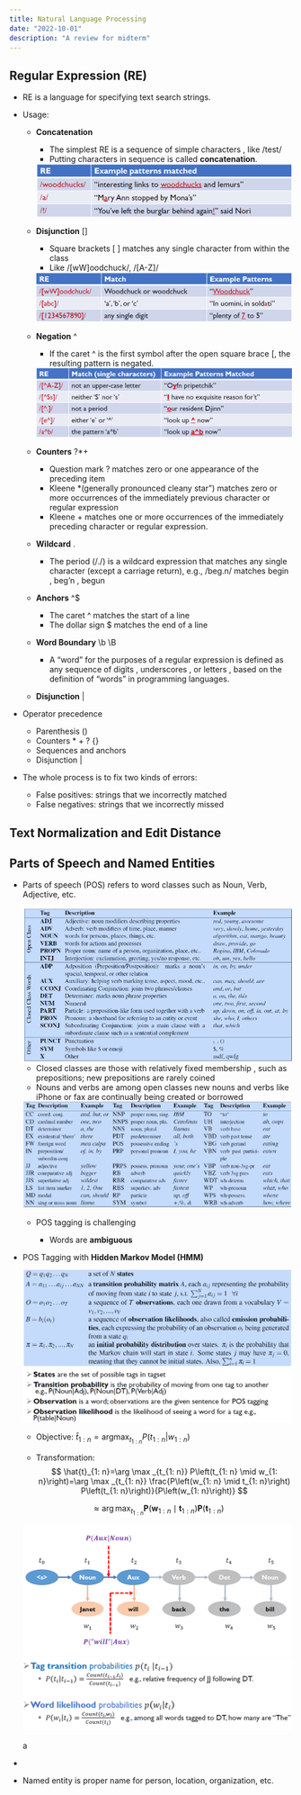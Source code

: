 ```yaml
---
title: Natural Language Processing
date: "2022-10-01"
description: "A review for midterm"
---
```


## Regular Expression (RE)

- RE is a language for specifying text search strings.

- Usage:

  - **Concatenation**

    - The simplest RE is a sequence of simple characters , like /test/
    - Putting characters in sequence is called **concatenation**.

    <img src="img/1-1.PNG" style="zoom:60%;" />

  - **Disjunction** []

    - Square brackets [ ] matches any single character from within the class
    - Like /[wW]oodchuck/,  /[A-Z]/

    <img src="img/1-2.PNG" style="zoom:60%;" />

  - **Negation** ^

    - If the caret ^ is the first symbol after the open square brace [, the resulting
      pattern is negated.

    <img src="img/1-3.PNG" style="zoom:60%;" />

  - **Counters** ?*+
    - Question mark ? matches zero or one appearance of the preceding item
    - Kleene *(generally pronounced cleany star”) matches zero or more occurrences of the immediately previous character or regular expression
    - Kleene + matches one or more occurrences of the immediately preceding character or regular expression.

  - **Wildcard** .
    - The period (/./) is a wildcard expression that matches any single character (except a carriage return), e.g., /beg.n/ matches begin , beg’n , begun
  - **Anchors** ^$
    - The caret ^ matches the start of a line
    - The dollar sign $ matches the end of a line
  - **Word Boundary** \b \B
    - A “word” for the purposes of a regular expression is defined as any sequence of digits , underscores , or letters , based on the definition of “words” in programming languages.
  - **Disjunction** |

- Operator precedence

  - Parenthesis ()
  - Counters * + ? {}
  - Sequences and anchors
  - Disjunction |

- The whole process is to fix two kinds of errors:

  - False positives: strings that we incorrectly matched
  - False negatives: strings that we incorrectly missed

## Text Normalization and Edit Distance

## Parts of Speech and Named Entities

- Parts of speech (POS) refers to word classes such as Noun, Verb, Adjective, etc.

  <img src="img/4-1.PNG" style="zoom:60%;" />

  - Closed classes are those with relatively fixed membership , such as prepositions; new prepositions are rarely coined
  - Nouns and verbs are among open classes new nouns and verbs like iPhone or fax are continually being created or borrowed
  <img src="img/4-2.PNG" style="zoom:60%;" />


  - POS tagging is challenging

    - Words are **ambiguous**

- POS Tagging with **Hidden Markov Model (HMM)**

  <img src="img/4-3.PNG" style="zoom:60%;" />

  - Objective:  $\hat{t}_{1:n} = \mathrm{argmax}_{t_{1:n}}P(t_{1:n}|w_{1:n})$

  - Transformation: 
    $$
    \hat{t}_{1: n}=\arg \max _{t_{1: n}} P\left(t_{1: n} \mid w_{1: n}\right)=\arg \max _{t_{1: n}} \frac{P\left(w_{1: n} \mid t_{1: n}\right) P\left(t_{1: n}\right)}{P\left(w_{1: n}\right)}
    $$

  $$
  \approx \arg \max _{t_{1: n}} \boldsymbol{P}\left(\boldsymbol{w}_{1: n} \mid \boldsymbol{t}_{1: n}\right) \boldsymbol{P}\left(\boldsymbol{t}_{1: n}\right)
  $$

  <img src="img/4-4.PNG" style="zoom:60%;" />

  <img src="img/4-5.PNG" style="zoom:60%;" />

  a

- 


- Named entity is proper name for person, location, organization, etc.